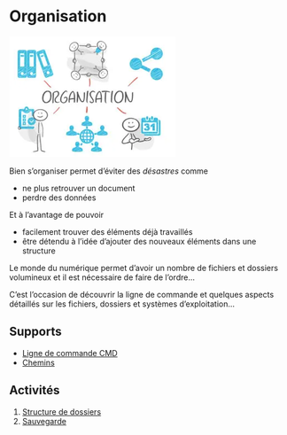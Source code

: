 # Organisation

![organisation.png](organisation.png)

Bien s’organiser permet d’éviter des *désastres* comme 

- ne plus retrouver un document
- perdre des données

Et à l’avantage de pouvoir

- facilement trouver des éléments déjà travaillés
- être détendu à l’idée d’ajouter des nouveaux éléments dans une structure

Le monde du numérique permet d’avoir un nombre de fichiers et dossiers volumineux et
il est nécessaire de faire de l’ordre...

C’est l’occasion de découvrir la ligne de commande et quelques aspects détaillés
sur les fichiers, dossiers et systèmes d’exploitation...

## Supports
- [Ligne de commande CMD](../supports/cmd.md)
- [Chemins](../supports/path.md)

## Activités
1. [Structure de dossiers](../activites/cmd/README.md)
2. [Sauvegarde](../activites/sauvegarde/README.md)